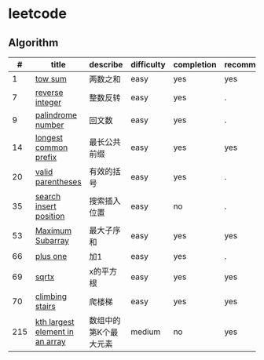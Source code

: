 # leetcode

## Algorithm
|#|title|describe|difficulty|completion|recommend|
|-|-----|--------|----------|----------|---------|
|1|[tow sum](./algorithm/1.two_sum.js)|两数之和|easy|yes|yes|
|7|[reverse integer](./algorithm/7.reverse_integer.js)|整数反转|easy|yes|.|
|9|[palindrome number](./algorithm/9.palindrome_number.js)|回文数|easy|yes|.|
|14|[longest common prefix](./algorithm/14.longest_common_prefix.js)|最长公共前缀|easy|yes|yes|
|20|[valid parentheses](./algorithm/20.valid_parentheses.js)|有效的括号|easy|yes|.|
|35|[search insert position](./algorithm/35.search_insert_position.js)|搜索插入位置|easy|no|.|
|53|[Maximum Subarray](./algorithm/53.maximum_subarray.js)|最大子序和|easy|yes|yes|
|66|[plus one](./algorithm/66.plus_one.js)|加1|easy|yes|.|
|69|[sqrtx](./algorithm/69.sqrt.js)|x的平方根|easy|yes|yes|
|70|[climbing stairs](./algorithm/70.climbing_stairs.js)|爬楼梯|easy|yes|yes|
|215|[kth largest element in an array](./algorithm/215.kth_largest_element_in_an_array.js)|数组中的第K个最大元素|medium|no|yes|
